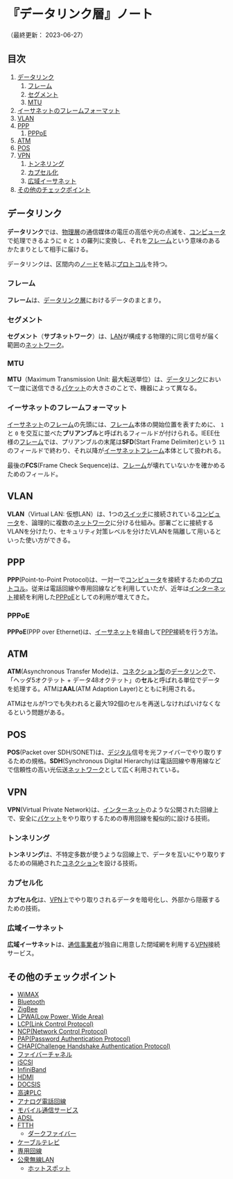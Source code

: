 # 『データリンク層』ノート

（最終更新： 2023-06-27）


## 目次

1. [データリンク](#データリンク)
	1. [フレーム](#フレーム)
	1. [セグメント](#セグメント)
	1. [MTU](#mtu)
1. [イーサネットのフレームフォーマット](#イーサネットのフレームフォーマット)
1. [VLAN](#vlan)
1. [PPP](#ppp)
	1. [PPPoE](#pppoe)
1. [ATM](#atm)
1. [POS](#pos)
1. [VPN](#vpn)
	1. [トンネリング](#トンネリング)
	1. [カプセル化](#カプセル化)
	1. [広域イーサネット](#広域イーサネット)
1. [その他のチェックポイント](#その他のチェックポイント)


## データリンク

**データリンク**では、[物理層](./network_architecture.md#物理層)の通信媒体の電圧の高低や光の点滅を、[コンピュータ](../../../computer/_/chapters/computer.md#コンピュータ)で処理できるように `0` と `1` の羅列に変換し、それを[フレーム](#フレーム)という意味のあるかたまりとして相手に届ける。

データリンクは、区間内の[ノード](./network.md#ノード)を結ぶ[プロトコル](./network_architecture.md#プロトコル)を持つ。

### フレーム

**フレーム**は、[データリンク層](./communication_protocol.md#データリンク層)におけるデータのまとまり。

### セグメント

**セグメント**（**サブネットワーク**）は、[LAN](./network.md#lan)が構成する物理的に同じ信号が届く範囲の[ネットワーク](./network.md#ネットワーク)。

### MTU

**MTU**（Maximum Transmission Unit: 最大転送単位）は、[データリンク](#データリンク)において一度に送信できる[パケット](./network.md#パケット)の大きさのことで、機器によって異なる。


### イーサネットのフレームフォーマット

[イーサネット](./network.md#イーサネット)の[フレーム](#フレーム)の先頭には、[フレーム](#フレーム)本体の開始位置を表すために、 `1` と `0` を交互に並べた**プリアンブル**と呼ばれるフィールドが付けられる。IEEE仕様の[フレーム](#フレーム)では、プリアンブルの末尾は**SFD**(Start Frame Delimiter)という `11` のフィールドで終わり、それ以降が[イーサネット](./network.md#イーサネット)[フレーム](#フレーム)本体として扱われる。

最後の**FCS**(Frame Check Sequence)は、[フレーム](#フレーム)が壊れていないかを確かめるためのフィールド。


## VLAN

**VLAN**（Virtual LAN: 仮想LAN）は、1つの[スイッチ](./network_architecture.md#スイッチ)に接続されている[コンピュータ](../../../computer/_/chapters/computer.md#コンピュータ)を、論理的に複数の[ネットワーク](./network.md#ネットワーク)に分ける仕組み。部署ごとに接続するVLANを分けたり、セキュリティ対策レベルを分けたVLANを隔離して用いるといった使い方ができる。


## PPP

**PPP**(Point-to-Point Protocol)は、一対一で[コンピュータ](../../../computer/_/chapters/computer.md#コンピュータ)を接続するための[プロトコル](./network_architecture.md#プロトコル)。従来は電話回線や専用回線などを利用していたが、近年は[インターネット](./network.md#インターネット)接続を利用した[PPPoE](#pppoe)としての利用が増えてきた。

### PPPoE

**PPPoE**(PPP over Ethernet)は、[イーサネット](./network.md#イーサネット)を経由して[PPP](#ppp)接続を行う方法。


## ATM

**ATM**(Asynchronous Transfer Mode)は、[コネクション型](./network.md#コネクション型)の[データリンク](#データリンク)で、「ヘッダ5オクテット + データ48オクテット」の**セル**と呼ばれる単位でデータを処理する。ATMは**AAL**(ATM Adaption Layer)とともに利用される。

ATMはセルが1つでも失われると最大192個のセルを再送しなければいけなくなるという問題がある。


## POS

**POS**(Packet over SDH/SONET)は、[デジタル](../../../basics/information_theory/_/chapters/coding_theory.md#デジタル)信号を光ファイバーでやり取りするための規格。**SDH**(Synchronous Digital Hierarchy)は電話回線や専用線などで信頼性の高い光伝送[ネットワーク](./network.md#ネットワーク)として広く利用されている。


## VPN

**VPN**(Virtual Private Network)は、[インターネット](./network.md#インターネット)のような公開された回線上で、安全に[パケット](./network.md#パケット)をやり取りするための専用回線を擬似的に設ける技術。

### トンネリング

**トンネリング**は、不特定多数が使うような回線上で、データを互いにやり取りするための隔絶された[コネクション](./network.md#コネクション)を設ける技術。

### カプセル化

**カプセル化**は、[VPN](#vpn)上でやり取りされるデータを暗号化し、外部から隠蔽するための技術。

### 広域イーサネット

**広域イーサネット**は、[通信事業者](./network.md#キャリア)が独自に用意した閉域網を利用する[VPN](#vpn)接続サービス。


## その他のチェックポイント

- [WiMAX](https://ja.wikipedia.org/wiki/WiMAX)
- [Bluetooth](https://ja.wikipedia.org/wiki/Bluetooth)
- [ZigBee](https://ja.wikipedia.org/wiki/ZigBee)
- [LPWA(Low Power, Wide Area)](https://ja.wikipedia.org/wiki/LPWA_(%E7%84%A1%E7%B7%9A))
- [LCP(Link Control Protocol)](https://ja.wikipedia.org/wiki/Link_Control_Protocol)
- [NCP(Network Control Protocol)](https://ja.wikipedia.org/wiki/Network_Control_Protocol)
- [PAP(Password Authentication Protocol)](https://ja.wikipedia.org/wiki/Password_Authentication_Protocol)
- [CHAP(Challenge Handshake Authentication Protocol)](https://ja.wikipedia.org/wiki/Challenge-Handshake_Authentication_Protocol)
- [ファイバーチャネル](https://ja.wikipedia.org/wiki/%E3%83%95%E3%82%A1%E3%82%A4%E3%83%90%E3%83%BC%E3%83%81%E3%83%A3%E3%83%8D%E3%83%AB)
- [iSCSI](https://ja.wikipedia.org/wiki/ISCSI)
- [InfiniBand](https://ja.wikipedia.org/wiki/InfiniBand)
- [HDMI](https://ja.wikipedia.org/wiki/HDMI)
- [DOCSIS](https://ja.wikipedia.org/wiki/Data_Over_Cable_Service_Interface_Specifications)
- [高速PLC](https://ja.wikipedia.org/wiki/%E9%9B%BB%E5%8A%9B%E7%B7%9A%E6%90%AC%E9%80%81%E9%80%9A%E4%BF%A1)
- [アナログ電話回線](https://ja.wikipedia.org/wiki/%E9%9B%BB%E8%A9%B1%E5%9B%9E%E7%B7%9A)
- [モバイル通信サービス](https://ja.wikipedia.org/wiki/%E7%A7%BB%E5%8B%95%E4%BD%93%E9%80%9A%E4%BF%A1)
- [ADSL](https://ja.wikipedia.org/wiki/ADSL)
- [FTTH](https://ja.wikipedia.org/wiki/FTTH)
    - [ダークファイバー](https://ja.wikipedia.org/wiki/%E3%83%80%E3%83%BC%E3%82%AF%E3%83%95%E3%82%A1%E3%82%A4%E3%83%90)
- [ケーブルテレビ](https://ja.wikipedia.org/wiki/%E3%82%B1%E3%83%BC%E3%83%96%E3%83%AB%E3%83%86%E3%83%AC%E3%83%93)
- [専用回線](https://ja.wikipedia.org/wiki/%E5%B0%82%E7%94%A8%E7%B7%9A)
- [公衆無線LAN](https://ja.wikipedia.org/wiki/%E5%85%AC%E8%A1%86%E7%84%A1%E7%B7%9ALAN)
    - [ホットスポット](https://ja.wikipedia.org/wiki/%E3%83%9B%E3%83%83%E3%83%88%E3%82%B9%E3%83%9D%E3%83%83%E3%83%88_(NTT))
